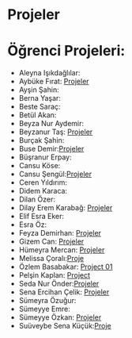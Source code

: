 # Projeler


# <a name="x"></a> Öğrenci Projeleri:



- Aleyna Işıkdağlılar:
- Aybüke Fırat: [Projeler](https://github.com/aybukefirat/UpSchool-Android-Bootcamp/tree/main/Projects)
- Ayşin Şahin:
- Berna Yaşar:
- Beste Saraç:
- Betül Akan: 
- Beyza Nur Aydemir: 
- Beyzanur Taş: [Projeler](https://github.com/beyzanurtas/UpSchool-Bootcamp-Progress/tree/main/Projects)
- Burçak Şahin:
- Buse Demir:[Projeler](https://github.com/busenmir/Upschool-AD-Bootcamp/tree/main/Projeler)
- Büşranur Erpay:
- Cansu Köse:
- Cansu Şengül:[Projeler](https://github.com/CansuSengul/Upschool-Progress/tree/main/Projects)
- Ceren Yıldırım: 
- Didem Karaca:
- Dilan Özer:
- Dilay Erem Karabağ: [Projeler](https://github.com/dilayerem/Upschool-Progress/tree/main/Projects)
- Elif Esra Eker:
- Esra Öz: 
- Feyza Demirhan: [Projeler](https://github.com/feyzademirhan/UpSchool-Bootcamp-Progress/tree/main/Projeler)
- Gizem Can: [Projeler](https://github.com/gizemcann/UpSchool/tree/main/Projeler)
- Hümeyra Mercan: [Projeler](https://github.com/humeyramercan/Layout-Exercise-Project)
- Melissa Çoralı:[Proje](https://github.com/melissacorali/UpSchool-Progress/tree/main/Project/LayoutExercise)
- Özlem Basabakar: [Project 01](https://github.com/ozlembasabakar/UpSchoolAndroidDevelopmentBootcamp/tree/main/Layout%20Project)
- Pelşin Kaplan: [Project](https://github.com/pelsinkaplan/Upschool-Progress/tree/main/Projects/LayoutExerciseProject)
- Seda Nur Önder:[Projeler](https://github.com/SedaNur35/UpschoolProject)
- Sena Ercihan Çelik: [Projeler](https://github.com/senaecelik/UpSchool-Progress/tree/main/Projeler)
- Sümeyra Özuğur:
- Sümeyye Emre:
- Sümeyye Özkan: [Projeler](https://github.com/SumeyyeOzkan/UpSchool-Android-Bootcmp-Progress/tree/master/Projeler)
- Suüveybe Sena Küçük:[Proje](https://github.com/suveybesena/UpschoolProjects/tree/feature/layoutproject)
